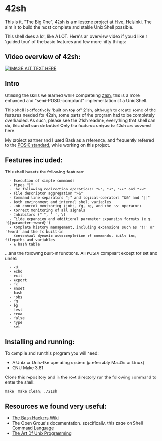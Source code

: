 # 42sh

This is it, "The Big One", 42sh is a milestone project at [Hive, Helsinki](https://www.hive.fi/en/). The aim is to build the most complete and stable Unix Shell possible.

This shell does a lot, like A LOT. Here's an overview video if you'd like a 'guided tour' of the basic features and few more nifty things:

## Video overview of 42sh:
[![IMAGE ALT TEXT HERE](http://img.youtube.com/vi/b0ElN0rlrEs/0.jpg)](http://www.youtube.com/watch?v=b0ElN0rlrEs)

## Intro

Utilising the skills we learned while completeing [21sh](https://github.com/AlexMannDesigns/21sh), this is a more enhanced and "semi-POSIX-compliant" implementation of a Unix Shell. 

This shell is effectively 'built on top of' 21sh, although to create some of the features needed for 42sh, some parts of the program had to be completely overhauled. As such, please see the 21sh readme, everything that shell can do, this shell can do better! Only the features unique to 42sh are covered here. 

My project partner and I used [Bash](https://www.gnu.org/software/bash/) as a reference, and frequently referred to the [POSIX standard](https://pubs.opengroup.org/onlinepubs/9699919799/), while working on this project.

## Features included:
This shell boasts the following features:

```
  - Execution of simple commands
  - Pipes "|"
  - The following redirection operations: ">", "<", ">>" and "<<"
  - File descriptor aggregation ">&"
  - Command line separators ";" and logical-operators "&&" and "||"
  - Both environment and internal shell variables
  - Job control monitoring (jobs, fg, bg, and the '&' operator)
  - Correct monitoring of all signals
  - Inhibitors (" ", ' ', \)
  - Tilde expansion and additional parameter expansion formats (e.g. '${parameter:+word}')
  - Complete history management, including expansions such as '!!' or '!word' and the fc built-in
  - Contextual dynamic autocompletion of commands, built-ins, filepaths and variables
  - A hash table
```

...and the following built-in functions. All POSIX compliant except for set and unset:

```
  - cd
  - echo
  - exit
  - export
  - fc
  - unset
  - hash
  - jobs
  - fg
  - bg
  - test
  - true
  - false
  - type
  - set
```
  
## Installing and running:
To compile and run this program you will need:
  - A Unix or Unix-like operating system (preferrably MacOs or Linux)
  - GNU Make 3.81

Clone this repository and in the root directory run the following command to enter the shell:

```
make; make clean; ./21sh
```

## Resources we found very useful:

- [The Bash Hackers Wiki](https://wiki.bash-hackers.org/)
- The Open Group's documentation, specifically, [this page on Shell Command Language](https://pubs.opengroup.org/onlinepubs/9699919799/utilities/V3_chap02.html)
- [The Art Of Unix Programming](http://www.catb.org/esr/writings/taoup/html/)
